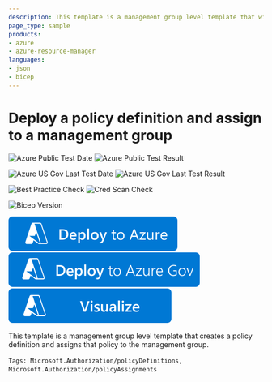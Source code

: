 ```yaml
---
description: This template is a management group level template that will create a policy definition and assign that policy to the target management group.  Currently, this template cannot be deployed via the Azure Portal.
page_type: sample
products:
- azure
- azure-resource-manager
languages:
- json
- bicep
---
```

# Deploy a policy definition and assign to a management group

![Azure Public Test Date](https://azurequickstartsservice.blob.core.windows.net/badges/managementgroup-deployments/mg-policy/PublicLastTestDate.svg)
![Azure Public Test Result](https://azurequickstartsservice.blob.core.windows.net/badges/managementgroup-deployments/mg-policy/PublicDeployment.svg)

![Azure US Gov Last Test Date](https://azurequickstartsservice.blob.core.windows.net/badges/managementgroup-deployments/mg-policy/FairfaxLastTestDate.svg)
![Azure US Gov Last Test Result](https://azurequickstartsservice.blob.core.windows.net/badges/managementgroup-deployments/mg-policy/FairfaxDeployment.svg)

![Best Practice Check](https://azurequickstartsservice.blob.core.windows.net/badges/managementgroup-deployments/mg-policy/BestPracticeResult.svg)
![Cred Scan Check](https://azurequickstartsservice.blob.core.windows.net/badges/managementgroup-deployments/mg-policy/CredScanResult.svg)

![Bicep Version](https://azurequickstartsservice.blob.core.windows.net/badges/managementgroup-deployments/mg-policy/BicepVersion.svg)

[![Deploy To Azure](https://raw.githubusercontent.com/Azure/azure-quickstart-templates/master/1-CONTRIBUTION-GUIDE/images/deploytoazure.svg?sanitize=true)](https://portal.azure.com/#create/Microsoft.Template/uri/https%3A%2F%2Fraw.githubusercontent.com%2FAzure%2Fazure-quickstart-templates%2Fmaster%2Fmanagementgroup-deployments%2Fmg-policy%2Fazuredeploy.json)
[![Deploy To Azure US Gov](https://raw.githubusercontent.com/Azure/azure-quickstart-templates/master/1-CONTRIBUTION-GUIDE/images/deploytoazuregov.svg?sanitize=true)](https://portal.azure.us/#create/Microsoft.Template/uri/https%3A%2F%2Fraw.githubusercontent.com%2FAzure%2Fazure-quickstart-templates%2Fmaster%2Fmanagementgroup-deployments%2Fmg-policy%2Fazuredeploy.json)
[![Visualize](https://raw.githubusercontent.com/Azure/azure-quickstart-templates/master/1-CONTRIBUTION-GUIDE/images/visualizebutton.svg?sanitize=true)](http://armviz.io/#/?load=https%3A%2F%2Fraw.githubusercontent.com%2FAzure%2Fazure-quickstart-templates%2Fmaster%2Fmanagementgroup-deployments%2Fmg-policy%2Fazuredeploy.json)

This template is a management group level template that creates a policy definition and assigns that policy to the management group.

`Tags: Microsoft.Authorization/policyDefinitions, Microsoft.Authorization/policyAssignments`
